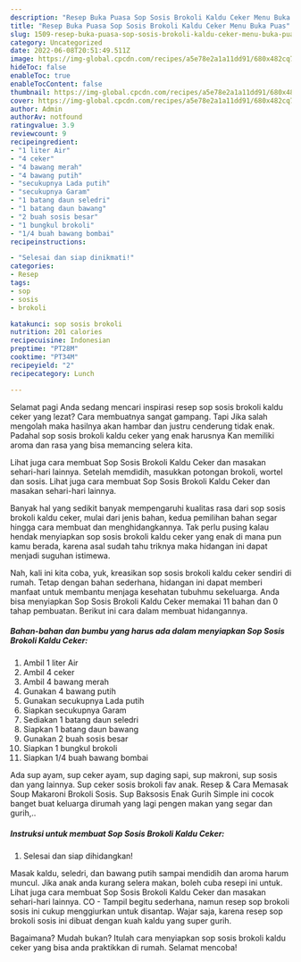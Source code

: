 ```yaml
---
description: "Resep Buka Puasa Sop Sosis Brokoli Kaldu Ceker Menu Buka Puas"
title: "Resep Buka Puasa Sop Sosis Brokoli Kaldu Ceker Menu Buka Puas"
slug: 1509-resep-buka-puasa-sop-sosis-brokoli-kaldu-ceker-menu-buka-puas
category: Uncategorized
date: 2022-06-08T20:51:49.511Z
image: https://img-global.cpcdn.com/recipes/a5e78e2a1a11dd91/680x482cq70/sop-sosis-brokoli-kaldu-ceker-foto-resep-utama.jpg
hideToc: false
enableToc: true
enableTocContent: false
thumbnail: https://img-global.cpcdn.com/recipes/a5e78e2a1a11dd91/680x482cq70/sop-sosis-brokoli-kaldu-ceker-foto-resep-utama.jpg
cover: https://img-global.cpcdn.com/recipes/a5e78e2a1a11dd91/680x482cq70/sop-sosis-brokoli-kaldu-ceker-foto-resep-utama.jpg
author: Admin
authorAv: notfound
ratingvalue: 3.9
reviewcount: 9
recipeingredient:
- "1 liter Air"
- "4 ceker"
- "4 bawang merah"
- "4 bawang putih"
- "secukupnya Lada putih"
- "secukupnya Garam"
- "1 batang daun seledri"
- "1 batang daun bawang"
- "2 buah sosis besar"
- "1 bungkul brokoli"
- "1/4 buah bawang bombai"
recipeinstructions:

- "Selesai dan siap dinikmati!"
categories:
- Resep
tags:
- sop
- sosis
- brokoli

katakunci: sop sosis brokoli 
nutrition: 201 calories
recipecuisine: Indonesian
preptime: "PT28M"
cooktime: "PT34M"
recipeyield: "2"
recipecategory: Lunch

---
```



Selamat pagi Anda sedang mencari inspirasi resep sop sosis brokoli kaldu ceker yang lezat? Cara membuatnya sangat gampang. Tapi Jika salah mengolah maka hasilnya akan hambar dan justru cenderung tidak enak. Padahal sop sosis brokoli kaldu ceker yang enak harusnya Kan memiliki aroma dan rasa yang bisa memancing selera kita.


Lihat juga cara membuat Sop Sosis Brokoli Kaldu Ceker dan masakan sehari-hari lainnya. Setelah memdidih, masukkan potongan brokoli, wortel dan sosis. Lihat juga cara membuat Sop Sosis Brokoli Kaldu Ceker dan masakan sehari-hari lainnya.

Banyak hal yang sedikit banyak mempengaruhi kualitas rasa dari sop sosis brokoli kaldu ceker, mulai dari jenis bahan, kedua pemilihan bahan segar hingga cara membuat dan menghidangkannya. Tak perlu pusing kalau hendak menyiapkan sop sosis brokoli kaldu ceker yang enak di mana pun kamu berada, karena asal sudah tahu triknya maka hidangan ini dapat menjadi suguhan istimewa.


Nah, kali ini kita coba, yuk, kreasikan sop sosis brokoli kaldu ceker sendiri di rumah. Tetap dengan bahan sederhana, hidangan ini dapat memberi manfaat untuk membantu menjaga kesehatan tubuhmu sekeluarga. Anda bisa menyiapkan Sop Sosis Brokoli Kaldu Ceker memakai 11 bahan dan 0 tahap pembuatan. Berikut ini cara dalam membuat hidangannya.

<!--inarticleads1-->

##### Bahan-bahan dan bumbu yang harus ada dalam menyiapkan Sop Sosis Brokoli Kaldu Ceker:

1. Ambil 1 liter Air
1. Ambil 4 ceker
1. Ambil 4 bawang merah
1. Gunakan 4 bawang putih
1. Gunakan secukupnya Lada putih
1. Siapkan secukupnya Garam
1. Sediakan 1 batang daun seledri
1. Siapkan 1 batang daun bawang
1. Gunakan 2 buah sosis besar
1. Siapkan 1 bungkul brokoli
1. Siapkan 1/4 buah bawang bombai


Ada sup ayam, sup ceker ayam, sup daging sapi, sup makroni, sup sosis dan yang lainnya. Sup ceker sosis brokoli fav anak. Resep &amp; Cara Memasak Soup Makaroni Brokoli Sosis. Sup Baksosis Enak Gurih Simple ini cocok banget buat keluarga dirumah yang lagi pengen makan yang segar dan gurih,.. 

<!--inarticleads2-->

##### Instruksi untuk membuat Sop Sosis Brokoli Kaldu Ceker:


1. Selesai dan siap dihidangkan!

Masak kaldu, seledri, dan bawang putih sampai mendidih dan aroma harum muncul. Jika anak anda kurang selera makan, boleh cuba resepi ini untuk. Lihat juga cara membuat Sop Sosis Brokoli Kaldu Ceker dan masakan sehari-hari lainnya. CO - Tampil begitu sederhana, namun resep sop brokoli sosis ini cukup menggiurkan untuk disantap. Wajar saja, karena resep sop brokoli sosis ini dibuat dengan kuah kaldu yang super gurih. 

Bagaimana? Mudah bukan? Itulah cara menyiapkan sop sosis brokoli kaldu ceker yang bisa anda praktikkan di rumah. Selamat mencoba!
